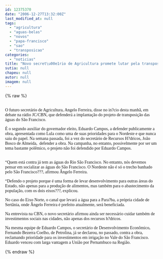 ```yaml
---
id: 12375370
date: "2006-12-27T13:32:00Z"
last_modified_at: null
tags:
  - "agricultura"
  - "aguas-belas"
  - "novos"
  - "papa-francisco"
  - "sao"
  - "transposicao"
categories:
  - "noticias"
title: "Novo secret\u00e1rio de Agricultura promete lutar pela transposi\u00e7\u00e3o das \u00e1guas do S\u00e3o Francisco"
sutia: null
chapeu: null
autor: null
imagem: null
---
```

{% raw %}
<p><P><BR><FONT face=Verdana>O futuro secretário de Agricultura, Angelo Ferreira, disse no in?cio desta manhã, em debate na rádio JC/CBN, que defenderá a implantação do projeto de transposição das águas do São Francisco. </FONT></P></p>
<p><P><FONT face=Verdana>É o segundo auxiliar do governador eleito, Eduardo Campos, a defender publicamente a obra, apresentada como Lula como uma de suas prioridades para o Nordeste e que nunca saiu do papel. Na semana passada, foi a vez do secretário de Recursos H?dricos, João Bosco de Almeida, &nbsp;defender a obra. Na campanha, no entanto, possivelmente por ser um tema bastante polêmico, o projeto não foi defendido por Eduardo Campos.</FONT></P><FONT face=Verdana></p>
<p><P><BR>“Quem está contra já tem as águas do Rio São Francisco. No entanto, nós devemos pensar em socializar as águas do São Francisco. O Nordeste não é só o trecho banhado pelo São Francisco???, afirmou Ângelo Ferreira.</P></p>
<p><P>“Defendo o projeto porque é uma forma de levar desenvolvimento para outras áreas do Estado, não apenas para a produção de alimentos, mas também para o abastecimento da população, com os dois eixos???, explicou.<BR></P></p>
<p><P>No caso do Eixo Norte, o canal que levará a água para a Para?ba, a própria cidade de Sertânia, onde Ângelo Ferreira é prefeito atualmente, será beneficiada. </P></p>
<p><P>Na entrevista na CBN, o novo secretário afirmou ainda ser necessário cuidar também de investimentos sociais nas cidades, não apenas dos recursos h?dricos.</P></p>
<p><P>Na mesma equipe de Eduardo Campos, o secretário de Desenvolvimento Econômico, Fernando Bezerra Coelho, de Petrolina, já se declarou, no passado, contra a obra, reclamando prioridade para os investimentos em irrigação no Vale do São Francisco. Eduardo venceu com larga vantagem a União por Pernambuco na Região.</FONT></P> </p>
{% endraw %}